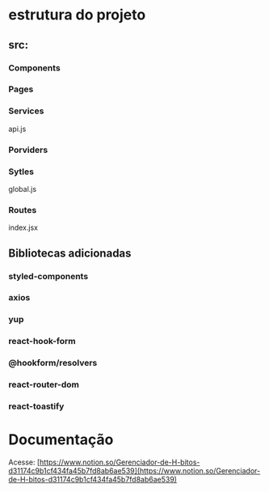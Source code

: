 # estrutura do projeto

## src:

### Components

### Pages

### Services

api.js

### Porviders

### Sytles

global.js

### Routes

index.jsx

## Bibliotecas adicionadas

### styled-components

### axios

### yup

### react-hook-form

### @hookform/resolvers

### react-router-dom

### react-toastify

# Documentação

Acesse: [https://www.notion.so/Gerenciador-de-H-bitos-d31174c9b1cf434fa45b7fd8ab6ae539](https://www.notion.so/Gerenciador-de-H-bitos-d31174c9b1cf434fa45b7fd8ab6ae539)
